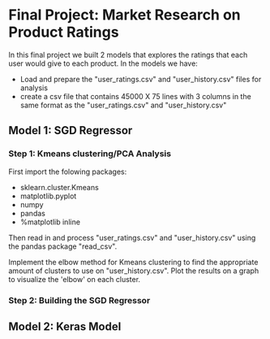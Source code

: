 # Final Project: Market Research on Product Ratings
In this final project we built 2 models that explores the ratings that each user would give to each product.
In the models we have:

* Load and prepare the "user_ratings.csv" and "user_history.csv" files for analysis
* create a csv file that contains 45000 X 75 lines with 3 columns in the same format as the "user_ratings.csv" and "user_history.csv"

## Model 1: SGD Regressor 

### Step 1: Kmeans clustering/PCA Analysis
First import the folowing packages: 
* sklearn.cluster.Kmeans 
* matplotlib.pyplot 
* numpy 
* pandas
* %matplotlib inline


Then read in and process "user_ratings.csv" and "user_history.csv" using the pandas package "read_csv".

Implement the elbow method for Kmeans clustering to find the appropriate amount of clusters to use on "user_history.csv". Plot the results on a graph to visualize the 'elbow' on each cluster. 


### Step 2: Building the SGD Regressor




## Model 2: Keras Model 
